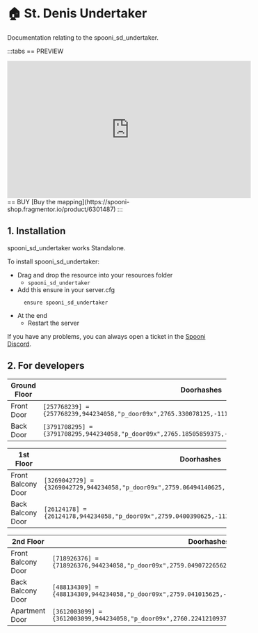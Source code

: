# 🏠 St. Denis Undertaker
Documentation relating to the spooni_sd_undertaker.

:::tabs
== PREVIEW
<iframe width="560" height="315" src="https://www.youtube.com/embed/8e4vNmOaZmQ?si=dDZPWyEbq04ziQMp" frameborder="0" allow="accelerometer; autoplay; clipboard-write; encrypted-media; gyroscope; picture-in-picture; web-share" referrerpolicy="strict-origin-when-cross-origin" allowfullscreen></iframe>
== BUY
[Buy the mapping](https://spooni-shop.fragmentor.io/product/6301487)
:::

## 1. Installation
spooni_sd_undertaker works Standalone.  

To install spooni_sd_undertaker:
- Drag and drop the resource into your resources folder
  - `spooni_sd_undertaker`
- Add this ensure in your server.cfg
  ```
    ensure spooni_sd_undertaker
  ```
- At the end
  - Restart the server

If you have any problems, you can always open a ticket in the [Spooni Discord](https://discord.gg/spooni).

## 2. For developers
| Ground Floor              | Doorhashes
|---------------------------|----------------------------------------------------------------------------------|
| Front Door                | `[257768239] = {257768239,944234058,"p_door09x",2765.330078125,-1115.93994140625,47.66520690917969}`
| Back Door                 | `[3791708295] = {3791708295,944234058,"p_door09x",2765.18505859375,-1131.1529541015625,47.63053512573242}`

| 1st Floor                 | Doorhashes
|---------------------------|----------------------------------------------------------------------------------|
| Front Balcony Door        | `[3269042729] = {3269042729,944234058,"p_door09x",2759.06494140625,-1116.0040283203125,51.8740005493164}`
| Back Balcony Door         | `[26124178] = {26124178,944234058,"p_door09x",2759.0400390625,-1131.1319580078125,51.91456985473633}`

| 2nd Floor                 | Doorhashes
|---------------------------|----------------------------------------------------------------------------------|
| Front Balcony Door        | `[718926376] = {718926376,944234058,"p_door09x",2759.049072265625,-1116.001953125,55.81665420532226}`
| Back Balcony Door         | `[488134309] = {488134309,944234058,"p_door09x",2759.041015625,-1131.1319580078125,55.77000045776367}`
| Apartment Door            | `[3612003099] = {3612003099,944234058,"p_door09x",2760.22412109375,-1118.946044921875,55.75978851318359}`
